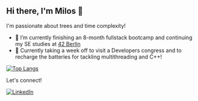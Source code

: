 ## Hi there, I'm Milos 👋

I'm passionate about trees and time complexity!

- 🌱 I’m currently finishing an 8-month fullstack bootcamp and continuing my SE studies at [42 Berlin](https://42berlin.de/de/)
- 🔭 Currently taking a week off to visit a Developers congress and to recharge the batteries for tackling multithreading and C++!

[![Top Langs](https://github-readme-stats.vercel.app/api/top-langs/?username=MilosTadic01&layout=compact)](https://github.com/anuraghazra/github-readme-stats)

Let's connect!

[![LinkedIn](https://img.shields.io/badge/linkedin-%230077B5.svg?style=for-the-badge&logo=linkedin&logoColor=white)](https://www.linkedin.com/in/milo%C5%A1-tadi%C4%87-622750289/)

<!--
**MilosTadic01/MilosTadic01** is a ✨ _special_ ✨ repository because its `README.md` (this file) appears on your GitHub profile.

Here are some ideas to get you started:

- 🔭 I’m currently working on ...
- 🌱 I’m currently learning ...
- 👯 I’m looking to collaborate on ...
- 🤔 I’m looking for help with ...
- 💬 Ask me about ...
- 📫 How to reach me: ...
- 😄 Pronouns: ...
- ⚡ Fun fact: ...
-->
